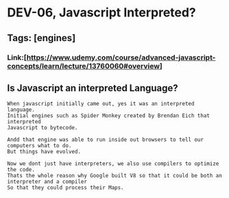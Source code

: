# DEV-06, Javascript Interpreted?

## Tags: [engines]

### Link:[<https://www.udemy.com/course/advanced-javascript-concepts/learn/lecture/13760060#overview>]

## Is Javascript an interpreted Language?

    When javascript initially came out, yes it was an interpreted language.
    Initial engines such as Spider Monkey created by Brendan Eich that interpreted
    Javascript to bytecode.

    Andd that engine was able to run inside out browsers to tell our computers what to do.
    But things have evolved.

    Now we dont just have interpreters, we also use compilers to optimize the code.
    Thats the whole reason why Google built V8 so that it could be both an interpreter and a compiler
    So that they could process their Maps.
